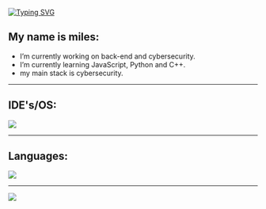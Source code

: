 <a href="https://git.io/typing-svg"><img src="https://readme-typing-svg.demolab.com?font=roboto&pause=1000&color=F7EC00&width=435&lines=Welcome+to+my+github+!" alt="Typing SVG" /></a>

## My name is miles:

-  I’m currently working on back-end and cybersecurity.
-  I’m currently learning JavaScript, Python and C++.
-  my main stack is cybersecurity.
   
<hr>

## IDE's/OS:

<img src="https://skillicons.dev/icons?i=react,vscode,pycharm,clion,github,kali,arch,linux,windows&theme=dark" />

<hr>

## Languages:

<img src="https://skillicons.dev/icons?i=html,css,js,python,react,mysql,cpp&theme=dark" />

<hr>

<div>
  
![](https://github-readme-stats.vercel.app/api/top-langs/?username=I-Miles&theme=dark&hide_border=false&include_all_commits=true&count_private=true&layout=compact)
</div>
